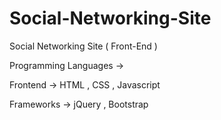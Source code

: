 # Social-Networking-Site
Social Networking Site ( Front-End )

Programming Languages ->

Frontend -> HTML , CSS , Javascript

Frameworks -> jQuery , Bootstrap



